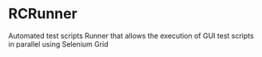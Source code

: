# RCRunner
Automated test scripts Runner that allows the execution of GUI test scripts in parallel using Selenium Grid
